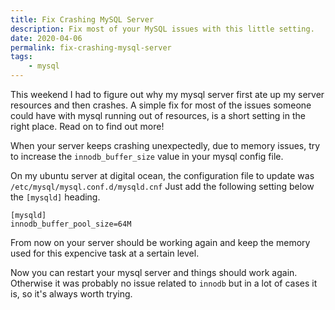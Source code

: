 ```yaml
---
title: Fix Crashing MySQL Server 
description: Fix most of your MySQL issues with this little setting.
date: 2020-04-06
permalink: fix-crashing-mysql-server
tags:
    - mysql
---
```


This weekend I had to figure out why my mysql server first ate up my server resources and then crashes. A simple fix for most of the issues someone could have with mysql running out of resources, is a short setting in the right place. Read on to find out more!

<!-- more -->

When your server keeps crashing unexpectedly, due to memory issues, try to increase the `innodb_buffer_size` value in your mysql config file.

On my ubuntu server at digital ocean, the configuration file to update was `/etc/mysql/mysql.conf.d/mysqld.cnf` Just add the following setting below the `[mysqld]` heading.

```
[mysqld]
innodb_buffer_pool_size=64M
```

From now on your server should be working again and keep the memory used for this expencive task at a sertain level.

Now you can restart your mysql server and things should work again. Otherwise it was probably no issue related to `innodb` but in a lot of cases it is, so it's always worth trying.
